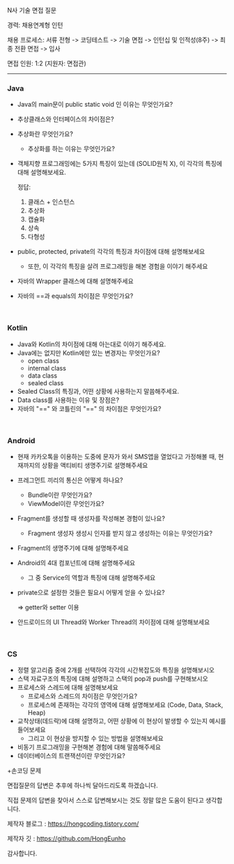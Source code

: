 N사 기술 면접 질문

경력: 채용연계형 인턴

채용 프로세스: 서류 전형 -> 코딩테스트 -> 기술 면접 -> 인턴십 및 인적성(8주) -> 최종 전환 면접 -> 입사

면접 인원:  1:2 (지원자: 면접관)

------

### Java

- Java의 main문이 public static void 인 이유는 무엇인가요?

- 추상클래스와 인터페이스의 차이점은?

- 추상화란 무엇인가요?

  - 추상화를 하는 이유는 무엇인가요?

- 객체지향 프로그래밍에는 5가지 특징이 있는데 (SOLID원칙 X), 이 각각의 특징에 대해 설명해보세요.

  정답:

  1. 클래스 + 인스턴스
  2. 추상화
  3. 캡슐화
  4. 상속
  5. 다형성

- public, protected, private의 각각의 특징과 차이점에 대해 설명해보세요

  - 또한, 이 각각의 특징을 살려 프로그래밍을 해본 경험을 이야기 해주세요

- 자바의 Wrapper 클래스에 대해 설명해주세요

- 자바의 ==과 equals의 차이점은 무엇인가요?

<br/>

### Kotlin

- Java와 Kotlin의 차이점에 대해 아는대로 이야기 해주세요.
- Java에는 없지만 Kotlin에만 있는 변경자는 무엇인가요?
  - open class
  - internal class
  - data class
  - sealed class
- Sealed Class의 특징과, 어떤 상황에 사용하는지 말씀해주세요.
- Data class를 사용하는 이유 및 장점은?
- 자바의 "==" 와 코틀린의 "==" 의 차이점은 무엇인가요?

<br/>

### Android

- 현재 카카오톡을 이용하는 도중에 문자가 와서 SMS앱을 열었다고 가정해볼 때, 현재까지의 상황을 액티비티 생명주기로 설명해주세요

- 프레그먼트 끼리의 통신은 어떻게 하나요?

  - Bundle이란 무엇인가요?
  - ViewModel이란 무엇인가요?

- Fragment를 생성할 때 생성자를 작성해본 경험이 있나요?

  - Fragment 생성자 생성시 인자를 받지 않고 생성하는 이유는 무엇인가요?

- Fragment의 생명주기에 대해 설명해주세요

- Android의 4대 컴포넌트에 대해 설명해주세요

  - 그 중 Service의 역할과 특징에 대해 설명해주세요

- private으로 설정한 것들은 필요시 어떻게 얻을 수 있나요?

  => getter와 setter 이용

- 안드로이드의 UI Thread와 Worker Thread의 차이점에 대해 설명해보세요

<br/>

### CS

- 정렬 알고리즘 중에 2개를 선택하여 각각의 시간복잡도와 특징을 설명해보시오
- 스택 자료구조의 특징에 대해 설명하고 스택의 pop과 push를 구현해보시오
- 프로세스와 스레드에 대해 설명해보세요
  - 프로세스와 스레드의 차이점은 무엇인가요?
  - 프로세스에 존재하는 각각의 영역에 대해 설명해보세요 (Code, Data, Stack, Heap)
- 교착상태(데드락)에 대해 설명하고, 어떤 상황에 이 현상이 발생할 수 있는지 예시를 들어보세요
  - 그리고 이 현상을 방지할 수 있는 방법을 설명해보세요
- 비동기 프로그래밍을 구현해본 경험에 대해 말씀해주세요
- 데이터베이스의 트랜잭션이란 무엇인가요?



+손코딩 문제



면접질문의 답변은 추후에 하나씩 달아드리도록 하겠습니다.

직접 문제의 답변을 찾아서 스스로 답변해보시는 것도 정말 많은 도움이 된다고 생각합니다.



제작자 블로그 : https://hongcoding.tistory.com/

제작자 깃 : https://github.com/HongEunho



감사합니다.

